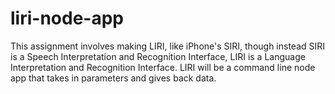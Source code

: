 # liri-node-app
This assignment involves making LIRI, like iPhone's SIRI, though instead SIRI is a Speech Interpretation and Recognition Interface, LIRI is a Language Interpretation and Recognition Interface. LIRI will be a command line node app that takes in parameters and gives back data.
